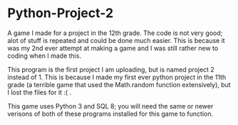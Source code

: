 # Python-Project-2

A game I made for a project in the 12th grade. The code is not very good; alot of stuff is repeated and could be done much easier. This is because it was my 2nd ever attempt at making a game and I was still rather new to coding when I made this.

This program is the first project I am uploading, but is named project 2 instead of 1. This is because I made my first ever python project in the 11th grade (a terrible game that used the Math.random function extensively), but I lost the files for it :( .  

This game uses Python 3 and SQL 8; you will need the same or newer verisons of both of these programs installed for this game to function.
